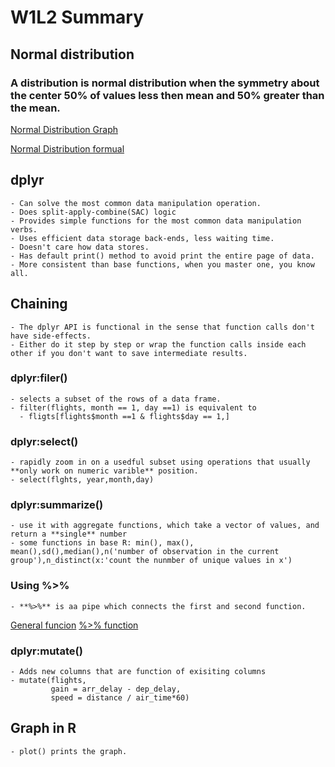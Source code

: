 # W1L2 Summary

## Normal distribution

### A distribution is normal distribution when the symmetry about the center 50% of values less then mean and 50% greater than the mean. 
[Normal Distribution Graph]()

[Normal Distribution formual]()


## dplyr
    - Can solve the most common data manipulation operation.
    - Does split-apply-combine(SAC) logic
    - Provides simple functions for the most common data manipulation verbs.
    - Uses efficient data storage back-ends, less waiting time.
    - Doesn't care how data stores. 
    - Has default print() method to avoid print the entire page of data.
    - More consistent than base functions, when you master one, you know all. 

## Chaining
    - The dplyr API is functional in the sense that function calls don't have side-effects.
    - Either do it step by step or wrap the function calls inside each other if you don't want to save intermediate results.

### dplyr:filer()
    - selects a subset of the rows of a data frame.
    - filter(flights, month == 1, day ==1) is equivalent to 
      - fligts[flights$month ==1 & flights$day == 1,]

### dplyr:select()
    - rapidly zoom in on a usedful subset using operations that usually **only work on numeric varible** position.
    - select(flghts, year,month,day)

### dplyr:summarize()
    - use it with aggregate functions, which take a vector of values, and return a **single** number
    - some functions in base R: min(), max(), mean(),sd(),median(),n('number of observation in the current group'),n_distinct(x:'count the nunmber of unique values in x')

### Using %>%
    - **%>%** is aa pipe which connects the first and second function.
[General funcion]()
[%>% function]()


### dplyr:mutate()
    - Adds new columns that are function of exisiting columns
    - mutate(flights,
             gain = arr_delay - dep_delay,
             speed = distance / air_time*60)
    
## Graph in R
    - plot() prints the graph.